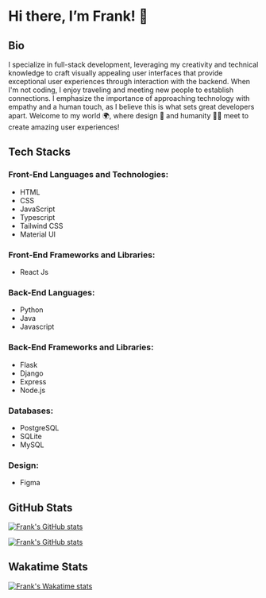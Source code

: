 # Hi there, I’m Frank! 👋

## Bio

I specialize in full-stack development, leveraging my creativity and technical knowledge to craft visually appealing user interfaces that provide exceptional user experiences through interaction with the backend. When I'm not coding, I enjoy traveling and meeting new people to establish connections. I emphasize the importance of approaching technology with empathy and a human touch, as I believe this is what sets great developers apart. Welcome to my world 🌍, where design 🎨 and humanity 👏🏾 meet to create amazing user experiences!

## Tech Stacks

### Front-End Languages and Technologies:
- HTML
- CSS
- JavaScript
- Typescript
- Tailwind CSS
- Material UI

### Front-End Frameworks and Libraries:
- React Js

### Back-End Languages:
- Python
- Java
- Javascript

### Back-End Frameworks and Libraries:
- Flask
- Django
- Express
- Node.js

### Databases:
- PostgreSQL
- SQLite
- MySQL

### Design:
- Figma

## GitHub Stats

[![Frank's GitHub stats](https://github-readme-stats.vercel.app/api?username=Mwaisaka&show_icons=true&theme=dark)](https://github.com/Mwaisaka)

[![Frank's GitHub stats](https://github-readme-streak-stats.herokuapp.com/?user=Mwaisaka&theme=gotham_icons=true&theme=dark)](https://github.com/Mwaisaka)


## Wakatime Stats

[![Frank's Wakatime stats](https://github-readme-stats.vercel.app/api/wakatime?username=Mwaisaka&layout=compact)](https://github.com/Mwaisaka)


<!---
Mwaisaka/Mwaisaka is a ✨ special ✨ repository because its `README.md` (this file) appears on your GitHub profile.
You can click the Preview link to take a look at your changes.
--->
